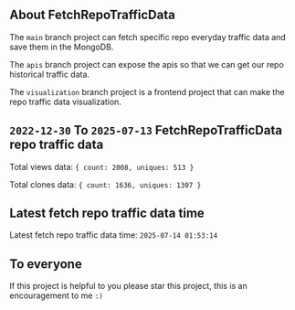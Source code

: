 ## About FetchRepoTrafficData

The `main` branch project can fetch specific repo everyday traffic data and save them in the MongoDB.

The `apis` branch project can expose the apis so that we can get our repo historical traffic data.

The `visualization` branch project is a frontend project that can make the repo traffic data visualization.

## `2022-12-30` To `2025-07-13` FetchRepoTrafficData repo traffic data

Total views data: `{ count: 2008, uniques: 513 }`

Total clones data: `{ count: 1636, uniques: 1307 }`

## Latest fetch repo traffic data time

Latest fetch repo traffic data time: `2025-07-14 01:53:14`

## To everyone

If this project is helpful to you please star this project, this is an encouragement to me `:)`




